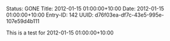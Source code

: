 Status: GONE
Title: 2012-01-15 01:00:00+10:00
Date: 2012-01-15 01:00:00+10:00
Entry-ID: 142
UUID: d76f03ea-df7c-43e5-995e-107e59d4b111

This is a test for 2012-01-15 01:00:00+10:00
